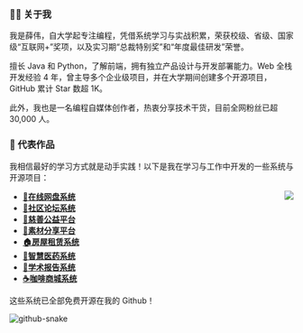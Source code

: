 ### 👨‍💻 关于我

我是薛伟，自大学起专注编程，凭借系统学习与实战积累，荣获校级、省级、国家级“互联网+”奖项，以及实习期“总裁特别奖”和“年度最佳研发”荣誉。

擅长 Java 和 Python，了解前端，拥有独立产品设计与开发部署能力。Web 全栈开发经验 4 年，曾主导多个企业级项目，并在大学期间创建多个开源项目，GitHub 累计 Star 数超 1K。

此外，我也是一名编程自媒体创作者，热衷分享技术干货，目前全网粉丝已超 30,000 人。

### 🌟 代表作品

我相信最好的学习方式就是动手实践！以下是我在学习与工作中开发的一些系统与开源项目：

<picture>
  <source
    srcset="https://github-readme-stats-one-bice.vercel.app/api?username=373675032&show_icons=true&icon_color=0366d6&bg_color=ffffff&theme=github_dark&include_all_commits=true&count_private=true&role=OWNER,ORGANIZATION_MEMBER,COLLABORATOR"
    media="(prefers-color-scheme: dark)" />
  <source
    srcset="https://github-readme-stats-one-bice.vercel.app/api?username=373675032&show_icons=true&icon_color=0366d6&bg_color=ffffff&include_all_commits=true&count_private=true&role=OWNER,ORGANIZATION_MEMBER,COLLABORATOR"
    media="(prefers-color-scheme: light), (prefers-color-scheme: no-preference)" />
  <img src="https://github-readme-stats-one-bice.vercel.app/api?username=373675032&show_icons=true&icon_color=0366d6&bg_color=ffffff&include_all_commits=true&count_private=true&role=OWNER,ORGANIZATION_MEMBER,COLLABORATOR"
    align="right" />
</picture>

- **[📁在线网盘系统](https://github.com/373675032/moti-cloud)**
- **[💬社区论坛系统](https://github.com/373675032/molihub)**
- **[💝慈善公益平台](https://github.com/373675032/love-charity)**
- **[🌁素材分享平台](https://github.com/373675032/su-share)**
- **[🏠房屋租赁系统](https://github.com/373675032/verio-house)**
- **[🏥智慧医药系统](https://github.com/373675032/smart-medicine)** 
- **[📔学术报告系统](https://github.com/373675032/academic-report)**
- **[☕咖啡商城系统](https://github.com/373675032/kaka-shop)**

这些系统已全部免费开源在我的 Github！

   <picture>
    <source media="(prefers-color-scheme: dark)" srcset="github-contribution-snake/github-contribution-grid-snake-dark.svg" />
    <source media="(prefers-color-scheme: light)" srcset="github-contribution-snake/github-contribution-grid-snake.svg" />
    <img alt="github-snake" src="github-snake.svg" />
  </picture>
